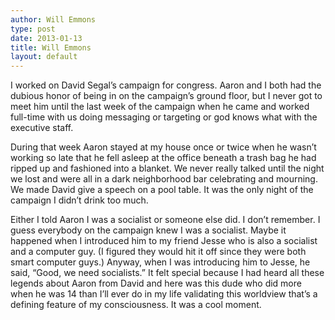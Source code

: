 ```yaml
---
author: Will Emmons
type: post
date: 2013-01-13
title: Will Emmons
layout: default
---
```

I worked on David Segal’s campaign for congress.  Aaron and I both had the dubious honor of being in on the campaign’s ground floor, but I never got to meet him until the last week of the campaign when he came and worked full-time with us doing messaging or targeting or god knows what with the executive staff.

During that week Aaron stayed at my house once or twice when he wasn’t working so late that he fell asleep at the office beneath a trash bag he had ripped up and fashioned into a blanket.  We never really talked until the night we lost and were all in a dark neighborhood bar celebrating and mourning.  We made David give a speech on a pool table.  It was the only night of the campaign I didn’t drink too much.

Either I told Aaron I was a socialist or someone else did. I don’t remember.  I guess everybody on the campaign knew I was a socialist.  Maybe it happened when I introduced him to my friend Jesse who is also a socialist and a computer guy.  (I figured they would hit it off since they were both smart computer guys.)  Anyway, when I was introducing him to Jesse, he said, “Good, we need socialists.”  It felt special because I had heard all these legends about Aaron from David and here was this dude who did more when he was 14 than I’ll ever do in my life validating this worldview that’s a defining feature of my consciousness.  It was a cool moment.
